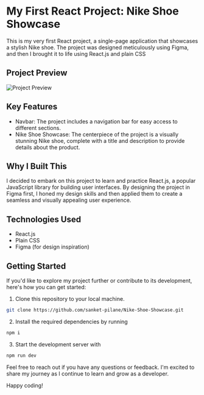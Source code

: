 # My First React Project: Nike Shoe Showcase

This is my very first React project, a single-page application that showcases a stylish Nike shoe. The project was designed meticulously using Figma, and then I brought it to life using React.js and plain CSS

## Project Preview

 ![Project Preview](https://github.com/sanket-pilane/Sushi-man-flutter-app/assets/140826056/e43a3bf6-0c43-4244-bd12-323666a08422) 

## Key Features

- Navbar: The project includes a navigation bar for easy access to different sections.
- Nike Shoe Showcase: The centerpiece of the project is a visually stunning Nike shoe, complete with a title and description to provide details about the product.

## Why I Built This

I decided to embark on this project to learn and practice React.js, a popular JavaScript library for building user interfaces. By designing the project in Figma first, I honed my design skills and then applied them to create a seamless and visually appealing user experience.

## Technologies Used

- React.js
- Plain CSS
- Figma (for design inspiration)

## Getting Started

If you'd like to explore my project further or contribute to its development, here's how you can get started:

1. Clone this repository to your local machine.

```bash
git clone https://github.com/sanket-pilane/Nike-Shoe-Showcase.git

```

2. Install the required dependencies by running

```bash
npm i
```

3. Start the development server with

```bash
npm run dev
```

Feel free to reach out if you have any questions or feedback. I'm excited to share my journey as I continue to learn and grow as a developer.

Happy coding!
